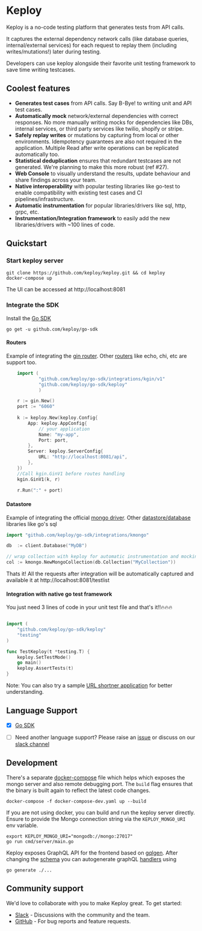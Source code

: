 # Keploy
Keploy is a no-code testing platform that generates tests from API calls. 

It captures the external dependency network calls (like database queries, internal/external services) for each request to replay them (including writes/mutations!) later during testing. 

Developers can use keploy alongside their favorite unit testing framework to save time writing testcases.  

## Coolest features
* **Generates test cases** from API calls. Say B-Bye! to writing unit and API test cases.
* **Automatically mock** network/external dependencies with correct responses. No more manually writing mocks for dependencies like DBs, internal services, or third party services like twilio, shopify or stripe.
* **Safely replay writes** or mutations by capturing from local or other environments. Idempotency guarantees are also not required in the application. Multiple Read after write operations can be replicated automatically too.
* **Statistical deduplication** ensures that redundant testcases are not generated. We're planning to make this more robust (ref #27).
* **Web Console** to visually understand the results, update behaviour and share findings across your team.
* **Native interoperability** with popular testing libraries like go-test to enable compatibility with existing test cases and CI pipelines/infrastructure.
* **Automatic instrumentation** for popular libraries/drivers like sql, http, grpc, etc. 
* **Instrumentation/Integration framework** to easily add the new libraries/drivers with ~100 lines of code.   

## Quickstart
### Start keploy server
```shell
git clone https://github.com/keploy/keploy.git && cd keploy
docker-compose up
```
The UI can be accessed at http://localhost:8081

### Integrate the SDK
Install the [Go SDK](https://github.com/keploy/go-sdk)
```shell
go get -u github.com/keploy/go-sdk
```
#### Routers
Example of integrating the [gin router](https://github.com/gin-gonic/gin). Other [routers](https://github.com/keploy/go-sdk#supported-routers) like echo, chi, etc are support too.
```go
    import (
            "github.com/keploy/go-sdk/integrations/kgin/v1"
            "github.com/keploy/go-sdk/keploy"
            )

	r := gin.New()
	port := "6060"
	
	k := keploy.New(keploy.Config{
		App: keploy.AppConfig{
            // your application
			Name: "my-app",
			Port: port,
		},
		Server: keploy.ServerConfig{
			URL: "http://localhost:8081/api",
		},
	})
	//Call kgin.GinV1 before routes handling
	kgin.GinV1(k, r)
	
	r.Run(":" + port)
```

#### Datastore
Example of integrating the official [mongo driver](https://github.com/mongodb/mongo-go-driver). Other [datastore/database](https://github.com/keploy/go-sdk#supported-databases) libraries like go's sql   
```go
import "github.com/keploy/go-sdk/integrations/kmongo"

db  := client.Database("MyDB")

// wrap collection with keploy for automatic instrumentation and mocking
col := kmongo.NewMongoCollection(db.Collection("MyCollection"))

```

Thats it! All the requests after integration will be automatically captured and available it at http://localhost:8081/testlist

#### Integration with native go test framework
You just need 3 lines of code in your unit test file and that's it!!🔥🔥🔥
```go

import (
	"github.com/keploy/go-sdk/keploy"
	"testing"
)

func TestKeploy(t *testing.T) {
	keploy.SetTestMode()
	go main()
	keploy.AssertTests(t)
}
```
Note: You can also try a sample [URL shortner application](https://github.com/keploy/example-url-shortener) for better understanding.  

## Language Support
- [x] [Go SDK](https://github.com/keploy/go-sdk)

[//]: # (- [ ] Java SDK &#40;coming soon&#41;)

[//]: # (- [ ] Javascript &#40;coming soon&#41;)
- [ ] Need another language support? Please raise an [issue](https://github.com/keploy/keploy/issues/new?assignees=&labels=&template=feature_request.md&title=) or discuss on our [slack channel](https://join.slack.com/t/keploy/shared_invite/zt-12rfbvc01-o54cOG0X1G6eVJTuI_orSA)
## Development
There's a separate [docker-compose](docker-compose-dev.yaml) file which helps which exposes the mongo server and also remote debugging port. The `build` flag ensures that the binary is built again to reflect the latest code changes. 
```shell
docker-compose -f docker-compose-dev.yaml up --build
```
If you are not using docker, you can build and run the keploy server directly. Ensure to provide the Mongo connection string via the `KEPLOY_MONGO_URI` env variable.  
```shell
export KEPLOY_MONGO_URI="mongodb://mongo:27017"
go run cmd/server/main.go
```
Keploy exposes GraphQL API for the frontend based on [gqlgen](https://github.com/99designs/gqlgen). After changing the [schema](graph/schema.graphqls) you can autogenerate graphQL [handlers](graph/schema.resolvers.go) using
```shell
go generate ./...
```

## Community support
We'd love to collaborate with you to make Keploy great. To get started:
* [Slack](https://join.slack.com/t/keploy/shared_invite/zt-12rfbvc01-o54cOG0X1G6eVJTuI_orSA) - Discussions with the community and the team.
* [GitHub](https://github.com/keploy/keploy/issues) - For bug reports and feature requests.

